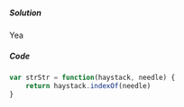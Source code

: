 ##### Solution

Yea

##### Code

```javascript
var strStr = function(haystack, needle) {
    return haystack.indexOf(needle)
}
```

